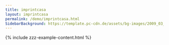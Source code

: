 ```yaml
---
title: imprintcasa
layout: imprintcasa
permalink: /demo/imprintcasa.html
SidebarBackground: https://template.pc-cdn.de/assets/bg-images/2009_03_29Colocasia_esculenta467.jpg
---
```

{% include zzz-example-content.html %}

